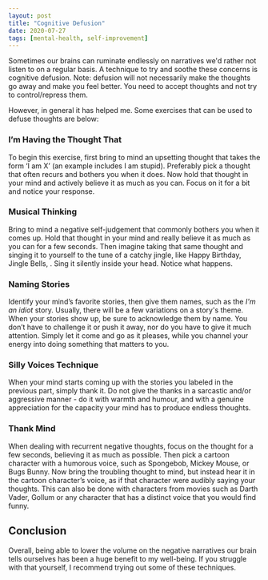 ```yaml
---
layout: post
title: "Cognitive Defusion"
date: 2020-07-27
tags: [mental-health, self-improvement] 
---
```


Sometimes our brains can ruminate endlessly on narratives we'd rather not listen to on a regular basis. A technique to try and soothe these concerns is cognitive defusion. Note: defusion will not necessarily make the thoughts go away and make you feel better. You need to accept thoughts and not try to control/repress them. 

However, in general it has helped me. Some exercises that can be used to defuse thoughts are below:

### I’m Having the Thought That

To begin this exercise, first bring to mind an upsetting thought that takes the form ‘I am X’ (an example includes I am stupid). Preferably pick a thought that often recurs and bothers you when it does. Now hold that thought in your mind and actively believe it as much as you can. Focus on it for a bit and notice your response.

### Musical Thinking

Bring to mind a negative self-judgement that commonly bothers you when it comes up. Hold that thought in your mind and really believe it as much as you can for a few seconds. Then imagine taking that same thought and singing it to yourself to the tune of a catchy jingle, like Happy Birthday, Jingle Bells, . Sing it silently inside your head. Notice what happens.

### Naming Stories

Identify your mind’s favorite stories, then give them names, such as the *I'm an idiot* story. Usually, there will be a few variations on a story's theme. When your stories show up, be sure to acknowledge them by name. You don’t have to challenge it or push it away, nor do you have to give it much attention. Simply let it come and go as it pleases, while you channel your energy into doing something that matters to you.

 ### Silly Voices Technique

When your mind starts coming up with the stories you labeled in the previous part, simply thank it. Do not give the thanks in a sarcastic and/or aggressive manner - do it with warmth and humour, and with a genuine appreciation for the capacity your mind has to produce endless thoughts.

### Thank Mind
 
When dealing with recurrent negative thoughts, focus on the thought for a few seconds, believing it as much as possible. Then pick a cartoon character with a humorous voice, such as Spongebob, Mickey Mouse, or Bugs Bunny. Now bring the troubling thought to mind, but instead hear it in the cartoon character’s voice, as if that character were audibly saying your thoughts. This can also be done with characters from movies such as Darth Vader, Gollum or any character that has a distinct voice that you would find funny.

## Conclusion

Overall, being able to lower the volume on the negative narratives our brain tells ourselves has been a huge benefit to my well-being. If you struggle with that yourself, I recommend trying out some of these techniques.
